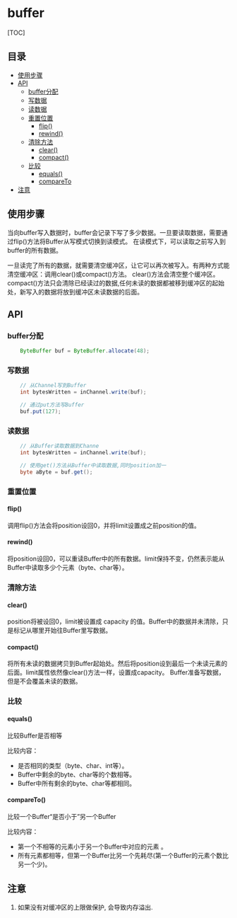 # buffer
[TOC]

## 目录
- [使用步骤](#使用步骤)
- [API](#API)
  - [buffer分配](#buffer分配)
  - [写数据](#写数据)
  - [读数据](#读数据)
  - [重置位置](#重置位置)
    - [flip()](#flip())
    - [rewind()](#rewind())
  - [清除方法](#清除方法)
    - [clear()](#clear())
    - [compact()](#compact())
  - [比较](#比较)
    - [equals()](#equals())
    - [compareTo](#compareTo)
- [注意](#注意)

## 使用步骤
当向buffer写入数据时，buffer会记录下写了多少数据。一旦要读取数据，需要通过flip()方法将Buffer从写模式切换到读模式。
在读模式下，可以读取之前写入到buffer的所有数据。

一旦读完了所有的数据，就需要清空缓冲区，让它可以再次被写入。有两种方式能清空缓冲区：调用clear()或compact()方法。
clear()方法会清空整个缓冲区。
compact()方法只会清除已经读过的数据,任何未读的数据都被移到缓冲区的起始处，新写入的数据将放到缓冲区未读数据的后面。

## API

### buffer分配
```java
    ByteBuffer buf = ByteBuffer.allocate(48);
```
   
### 写数据
```java
    // 从Channel写到Buffer
    int bytesWritten = inChannel.write(buf);

    // 通过put方法写Buffer
    buf.put(127);
```
   
### 读数据
```java
    // 从Buffer读取数据到Channe
    int bytesWritten = inChannel.write(buf);

    // 使用get()方法从Buffer中读取数据,同时position加一
    byte aByte = buf.get();
```

### 重置位置

#### flip()
调用flip()方法会将position设回0，并将limit设置成之前position的值。
 
#### rewind()
将position设回0，可以重读Buffer中的所有数据。limit保持不变，仍然表示能从Buffer中读取多少个元素（byte、char等）。

### 清除方法

#### clear()
position将被设回0，limit被设置成 capacity 的值。Buffer中的数据并未清除，只是标记从哪里开始往Buffer里写数据。

#### compact()
将所有未读的数据拷贝到Buffer起始处。然后将position设到最后一个未读元素的后面。limit属性依然像clear()方法一样，设置成capacity。
Buffer准备写数据，但是不会覆盖未读的数据。

### 比较

#### equals()
比较Buffer是否相等

比较内容：

- 是否相同的类型（byte、char、int等）。
- Buffer中剩余的byte、char等的个数相等。
- Buffer中所有剩余的byte、char等都相同。

#### compareTo()
比较一个Buffer“是否小于”另一个Buffer

比较内容：

- 第一个不相等的元素小于另一个Buffer中对应的元素 。
- 所有元素都相等，但第一个Buffer比另一个先耗尽(第一个Buffer的元素个数比另一个少)。

## 注意
1. 如果没有对缓冲区的上限做保护, 会导致内存溢出.